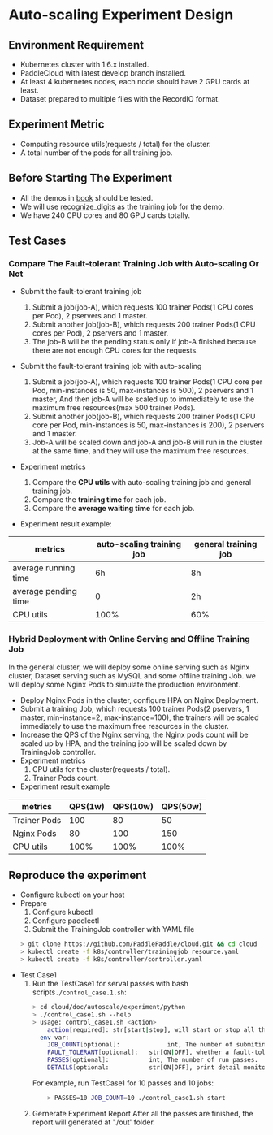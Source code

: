 # Auto-scaling Experiment Design

## Environment Requirement

- Kubernetes cluster with 1.6.x installed.
- PaddleCloud with latest develop branch installed.
- At least 4 kubernetes nodes, each node should have 2 GPU cards at least.
- Dataset prepared to multiple files with the RecordIO format.

## Experiment Metric

- Computing resource utils(requests / total) for the cluster.
- A total number of the pods for all training job.

## Before Starting The Experiment

- All the demos in [book](https://github.com/PaddlePaddle/book) should be tested.
- We will use [recognize_digits](https://github.com/PaddlePaddle/cloud/tree/develop/demo/recognize_digits) as the training job for the demo.
- We have 240 CPU cores and 80 GPU cards totally.

## Test Cases

### Compare The Fault-tolerant Training Job with Auto-scaling Or Not

- Submit the fault-tolerant training job 
    1. Submit a job(job-A), which requests 100 trainer Pods(1 CPU cores per Pod), 2 pservers and 1 master.
    1. Submit another job(job-B), which requests 200 trainer Pods(1 CPU cores per Pod), 2 pservers and 1 master.
    1. The job-B will be the pending status only if job-A finished because there are not enough CPU cores for the requests.
- Submit the fault-tolerant training job with auto-scaling
    1. Submit a job(job-A), which requests 100 trainer Pods(1 CPU core per Pod, min-instances is 50, max-instances is 500), 2 pservers and 1 master, And then job-A will be scaled up to immediately to use the maximum free resources(max 500 trainer Pods).
    1. Submit another job(job-B), which requests 200 trainer Pods(1 CPU core per Pod, min-instances is 50, max-instances is 200), 2 pservers and 1 master.
    1. Job-A will be scaled down and job-A and job-B will run in the cluster at the same time, and they will use the maximum free resources.

- Experiment metrics
    1. Compare the **CPU utils** with auto-scaling training job and general training job.
    1. Compare the **training time** for each job.
    1. Compare the **average waiting time** for each job. 

- Experiment result example:

metrics |  auto-scaling training job| general training job
-- | -- | --
average running time | 6h | 8h
average pending time | 0 | 2h
CPU utils | 100% | 60%

### Hybrid Deployment with Online Serving and Offline Training Job

In the general cluster, we will deploy some online serving such as Nginx cluster, Dataset serving such as MySQL and some offline training Job. we will deploy some Nginx Pods to simulate the production environment. 

- Deploy Nginx Pods in the cluster, configure HPA on Nginx Deployment.
- Submit a training Job, which requests 100 trainer Pods(2 pservers, 1 master, min-instance=2, max-instance=100), the trainers will be scaled immediately to use the maximum free resources in the cluster.
- Increase the QPS of the Nginx serving, the Nginx pods count will be scaled up by HPA, and the training job will be scaled down by TrainingJob controller.
- Experiment metrics
    1. CPU utils for the cluster(requests / total).
    1. Trainer Pods count.
- Experiment result example

metrics | QPS(1w) | QPS(10w) | QPS(50w)
-- | -- | -- | --
Trainer Pods | 100 | 80 | 50
Nginx Pods | 80 | 100 | 150
CPU utils| 100% | 100% | 100%

## Reproduce the experiment

- Configure kubectl on your host
- Prepare
    1. Configure kubectl 
    1. Configure paddlectl
    1. Submit the TrainingJob controller with YAML file
    ```bash
    > git clone https://github.com/PaddlePaddle/cloud.git && cd cloud
    > kubectl create -f k8s/controller/trainingjob_resource.yaml
    > kubectl create -f k8s/controller/controller.yaml
    ```
- Test Case1
    1. Run the TestCase1 for serval passes with bash scripts`./control_case.1.sh`:
        ```bash
        > cd cloud/doc/autoscale/experiment/python
        > ./control_case1.sh --help
        > usage: control_case1.sh <action>
            action[required]: str[start|stop], will start or stop all the jobs.
          env var:
            JOB_COUNT[optional]:             int, The number of submiting jobs, defualt is 1.
            FAULT_TOLERANT[optional]:   str[ON|OFF], whether a fault-tolerant job,default is OFF.
            PASSES[optional]:           int, The number of run passes.
            DETAILS[optional:           str[ON|OFF], print detail monitor information.
        ```
        For example, run TestCase1 for 10 passes and 10 jobs:
        ```bash
            > PASSES=10 JOB_COUNT=10 ./control_case1.sh start
        ```
    1. Gernerate Experiment Report
        After all the passes are finished, the report will generated at './out' folder.